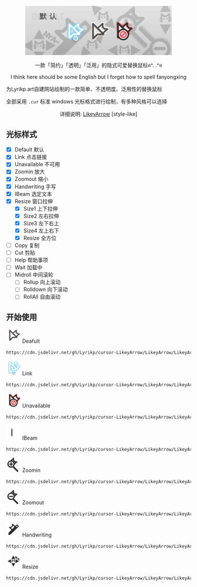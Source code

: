 <p align="center">
  <img alt="LikeyArrow" src="/LikeyArrow-default/Preview/preview.png" width="400">
</p>
<p align="center">一款「简约」「透明」「泛用」的隐式可爱替换鼠标ฅ^. .^ฅ</p>
<p align="center">I think here should be some English but I forget how to spell fanyongxing</p>

为Lyrikp.art自建网站绘制的一款简单、不透明度、泛用性的替换鼠标

全部采用 `.cur` 标准 windows 光标格式进行绘制，有多种风格可以选择

<p align="center">
  <span>详细说明: </span>
  <a href="https://lyrikp.art/2021/07/23/Design-LikeyArrow/">LikeyArrow</a> [style-like]
</p>

## 光标样式

- [x] Default 默认
- [x] Link 点击链接
- [x] Unavailable 不可用
- [x] Zoomin 放大
- [x] Zoomout 缩小
- [x] Handwriting 手写
- [x] IBeam 选定文本
- [x] Resize 窗口拉伸
  - [x] Size1 上下拉伸
  - [x] Size2 左右拉伸
  - [x] Size3 左下右上
  - [x] Size4 左上右下
  - [x] Resize 全方位
- [ ] Copy 复制
- [ ] Cut 剪贴
- [ ] Help 帮助事项
- [ ] Wait 加载中
- [ ] Midroll 中间滚轮
  - [ ] Rollup 向上滚动
  - [ ] Rolldown 向下滚动
  - [ ] RollAll 自由滚动

## 开始使用

<p>
  <img alt="LikeyArrow" src="/LikeyArrow-default/Preview/Default.png" width="40">
  Deafult
</p>



```bash
https://cdn.jsdelivr.net/gh/Lyrikp/cursor-LikeyArrow/LikeyArrow/LikeyArrow-default/Default.cur
```

<p>
  <img alt="LikeyArrow" src="/LikeyArrow-default/Preview/Link.png" width="40">
  Link
</p>


```bash
https://cdn.jsdelivr.net/gh/Lyrikp/cursor-LikeyArrow/LikeyArrow/LikeyArrow-default/Link.cur
```

<p>
  <img alt="LikeyArrow" src="/LikeyArrow-default/Preview/Unavailable.png" width="40">
  Unavailable
</p>


```bash
https://cdn.jsdelivr.net/gh/Lyrikp/cursor-LikeyArrow/LikeyArrow/LikeyArrow-default/Unavailavle.cur
```

<p>
  <img alt="LikeyArrow" src="/LikeyArrow-default/Preview/IBeam.png" width="40">
  IBeam
</p>


```bash
https://cdn.jsdelivr.net/gh/Lyrikp/cursor-LikeyArrow/LikeyArrow/LikeyArrow-default/IBeam.cur
```

<p>
  <img alt="LikeyArrow" src="/LikeyArrow-default/Preview/Zoomin.png" width="40">
  Zoomin
</p>


```bash
https://cdn.jsdelivr.net/gh/Lyrikp/cursor-LikeyArrow/LikeyArrow/LikeyArrow-default/Zoomin.cur
```

<p>
  <img alt="LikeyArrow" src="/LikeyArrow-default/Preview/Zoomout.png" width="40">
  Zoomout
</p>


```bash
https://cdn.jsdelivr.net/gh/Lyrikp/cursor-LikeyArrow/LikeyArrow/LikeyArrow-default/Zoomout.cur
```

<p>
  <img alt="LikeyArrow" src="/LikeyArrow-default/Preview/Handwriting.png" width="40">
  Handwriting
</p>


```bash
https://cdn.jsdelivr.net/gh/Lyrikp/cursor-LikeyArrow/LikeyArrow/LikeyArrow-default/Handwriting.cur
```

<p>
  <img alt="LikeyArrow" src="/LikeyArrow-default/Preview/Resize.png" width="40">
  Resize
</p>


```bash
https://cdn.jsdelivr.net/gh/Lyrikp/cursor-LikeyArrow/LikeyArrow/LikeyArrow-default/Resize.cur
```